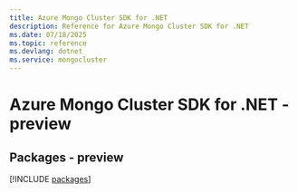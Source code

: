 ```yaml
---
title: Azure Mongo Cluster SDK for .NET
description: Reference for Azure Mongo Cluster SDK for .NET
ms.date: 07/18/2025
ms.topic: reference
ms.devlang: dotnet
ms.service: mongocluster
---
```

# Azure Mongo Cluster SDK for .NET - preview
## Packages - preview
[!INCLUDE [packages](mongo-cluster-index.md)]